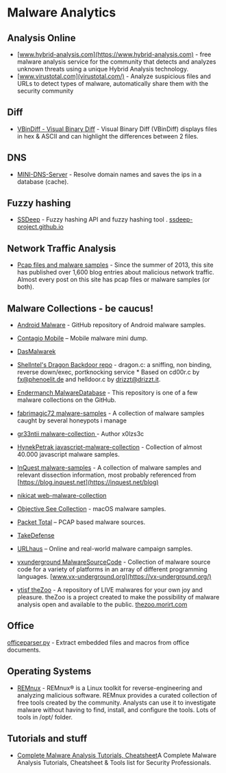 # Malware Analytics

## Analysis Online
- [www.hybrid-analysis.com](https://www.hybrid-analysis.com) - free malware analysis service for the community that detects and analyzes unknown threats using a unique Hybrid Analysis technology.
- [www.virustotal.com](virustotal.com/) - Analyze suspicious files and URLs to detect types of malware, automatically share them with the security community 

## Diff
- [VBinDiff - Visual Binary Diff](https://github.com/madsen/vbindiff) - Visual Binary Diff (VBinDiff) displays files in hex & ASCII and can highlight the differences between 2 files.

## DNS
- [MINI-DNS-Server](https://github.com/alexsilva/MINI-DNS-Server) - Resolve domain names and saves the ips in a database (cache). 

## Fuzzy hashing
- [SSDeep](https://github.com/ssdeep-project/ssdeep) - Fuzzy hashing API and fuzzy hashing tool . [ssdeep-project.github.io](https://ssdeep-project.github.io/ssdeep/index.html)

## Network Traffic Analysis
- [Pcap files and malware samples](https://malware-traffic-analysis.net) - Since the summer of 2013, this site has published over 1,600 blog entries about malicious network traffic.  Almost every post on this site has pcap files or malware samples (or both).

## Malware Collections - be caucus!
- [Android Malware](https://github.com/ashishb/android-malware) - GitHub repository of Android malware samples.
- [Contagio Mobile](https://contagiominidump.blogspot.com/) – Mobile malware mini dump.
- [DasMalwarek](https://malwareanalysis.co/samples/)
- [Shellntel's Dragon Backdoor repo](https://github.com/Shellntel/backdoors) - dragon.c: a sniffing, non binding, reverse down/exec, portknocking service * Based on cd00r.c by fx@phenoelit.de and helldoor.c by drizzt@drizzt.it.
- [Endermanch MalwareDatabase](https://github.com/Endermanch/MalwareDatabase) - This repository is one of a few malware collections on the GitHub. 
- [fabrimagic72 malware-samples](https://github.com/fabrimagic72/malware-samples/) - A collection of malware samples caught by several honeypots i manage 
- [gr33ntii malware-collection ](https://github.com/gr33ntii/malware-collection) - Author x0lzs3c
- [HynekPetrak javascript-malware-collection](https://github.com/HynekPetrak/javascript-malware-collection) - Collection of almost 40.000 javascript malware samples.
- [InQuest malware-samples](https://github.com/InQuest/malware-samples) - A collection of malware samples and relevant dissection information, most probably referenced from [https://blog.inquest.net](https://inquest.net/blog)
- [nikicat web-malware-collection](https://github.com/nikicat/web-malware-collection)
- [Objective See Collection](https://objective-see.com/malware.html) - macOS malware samples.
- [Packet Total](https://packettotal.com/malware-archive.html) – PCAP based malware sources.
- [TakeDefense](http://www.tekdefense.com/downloads/malware-samples/)
- [URLhaus](https://urlhaus.abuse.ch/browse/) – Online and real-world malware campaign samples.
- [vxunderground MalwareSourceCode](https://github.com/vxunderground/MalwareSourceCode) - Collection of malware source code for a variety of platforms in an array of different programming languages. [www.vx-underground.org](https://vx-underground.org/)


- [ytisf theZoo](https://github.com/ytisf/theZoo) - A repository of LIVE malwares for your own joy and pleasure. theZoo is a project created to make the possibility of malware analysis open and available to the public. [thezoo.morirt.com](https://thezoo.morirt.com/)

## Office
[officeparser.py](https://github.com/unixfreak0037/officeparser) - Extract embedded files and macros from office documents. 

## Operating Systems
- [REMnux](https://remnux.org/) - REMnux® is a Linux toolkit for reverse-engineering and analyzing malicious software. REMnux provides a curated collection of free tools created by the community. Analysts can use it to investigate malware without having to find, install, and configure the tools. Lots of tools in /opt/ folder.

## Tutorials and stuff
- [Complete Malware Analysis Tutorials, Cheatsheet](https://gbhackers.com/malware-analysis-cheat-sheet-and-tools-list/)A Complete Malware Analysis Tutorials, Cheatsheet & Tools list for Security Professionals.
